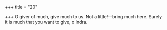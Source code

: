 +++
title = "20"

+++
O giver of much, give much to us. Not a little!—bring much here. Surely it is much that you want to give, o Indra.